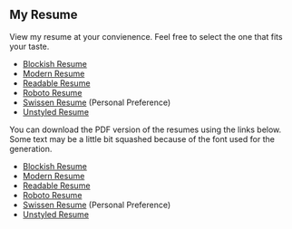 ## My Resume

View my resume at your convienence. Feel free to select the one that fits your taste.

* [Blockish Resume](./blockish.html)
* [Modern Resume](./modern.html)
* [Readable Resume](./readable.html)
* [Roboto Resume](./roboto.html)
* [Swissen Resume](./swissen.html) (Personal Preference)
* [Unstyled Resume](./unstyled.html)

You can download the PDF version of the resumes using the links below. Some text may be a little bit squashed because of the font used for the generation.

* [Blockish Resume](./blockish.pdf)
* [Modern Resume](./modern.pdf)
* [Readable Resume](./readable.pdf)
* [Roboto Resume](./roboto.pdf)
* [Swissen Resume](./swissen.pdf) (Personal Preference)
* [Unstyled Resume](./unstyled.pdf)
